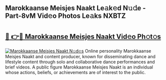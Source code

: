 ## Marokkaanse Meisjes Naakt Le𝚊k𝚎d N𝚞𝚍e - Part-8vM Vid𝚎o Photos Le𝚊ks NXBTZ

# <h2><a href="http://fbax0pl.evod.top/?m=Marokkaanse+Meisjes+Naakt">🔗 👉🔴 Marokkaanse Meisjes Naakt Vid𝚎o Ph𝚘t𝚘s</a></h2>

[![Marokkaanse Meisjes Naakt N𝚞d𝚎s](https://i.imgur.com/8V9OHl7.gif)](http://fbax0pl.evod.top/?m=Marokkaanse+Meisjes+Naakt)
Online personality Marokkaanse Meisjes Naakt and content producer, known for disseminating dance and lifestyle content through solo and collaborative dance performances and brief videos. A public figure Marokkaanse Meisjes Naakt is an individual whose actions, beliefs, or achievements are of interest to the public. 
